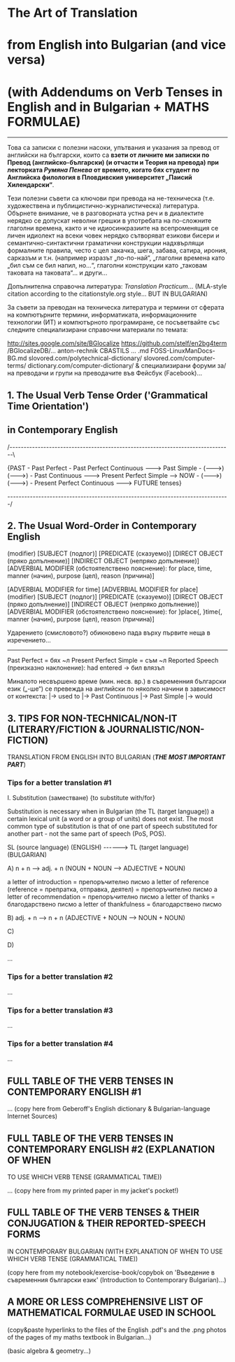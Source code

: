 # The Art of Translation
# from English into Bulgarian (and vice versa)
# (with Addendums on Verb Tenses in English and in Bulgarian + MATHS FORMULAE)
------

Това са записки с полезни насоки, упътвания и указания за превод от английски на
български, които са **взети от личните ми записки по Превод (английско-български)
(и отчасти и Теория на превода) при лекторката _Румяна Пенева_ от времето, когато
бях студент по Английска филология в Пловдивския университет „Паисий Хилендарски“**.

Тези полезни съвети са ключови при превода на не-техническа (т.е. художествена и
публицистично-журналистическа) литература.
Обърнете внимание, че в разговорната устна реч и в диалектите нерядко се допускат
неволни грешки в употребата на по-сложните глаголни времена, както и че идиосинкразиите
на всепроменящия се личен идиолект на всеки човек нерядко сътворяват езикови бисери
и семантично-синтактични граматични конструкции надхвърлящи формалните правила,
често с цел закачка, шега, забава, сатира, ирония, сарказъм и т.н. (например
изразът „по-по-най“, „глаголни времена като „бил съм се бил напил, но...“, 
глаголни конструкции като „таковам таковата на таковата“... и други...

Допълнителна справочна литература:
_Translation Practicum_... (MLA-style citation according to the citationstyle.org style... BUT IN BULGARIAN)

За съвети за преводан на техническа литература и термини от сферата на компютърните
термини, информатиката, информационните технологии (ИТ) и компютърното програмиране,
се посъветвайте със следните специализирани справочни материали по темата:

http://sites.google.com/site/BGlocalize
 https://github.com/stelf/en2bg4term
/BGlocalizeDB/... anton-rechnik
CBASTILS ... .md
FOSS-LinuxManDocs-BG.md
slovored.com/polytechnical-dictionary/
slovored.com/computer-terms/
dictionary.com/computer-dictionary/
& специализирани форуми за/на преводачи и групи на преводачите във Фейсбук (Facebook)...

## 1. The Usual Verb Tense Order ('Grammatical Time Orientation')  
## in Contemporary English

/-------------------------------------------------------------------------------\

{PAST - Past Perfect - Past Perfect Continuous ---> Past Simple - (--->)
(--->) - Past Continuous ---> Present Perfect Simple --> NOW - (--->)
(--->) - Present Perfect Continuous ---> FUTURE tenses}

\-------------------------------------------------------------------------------/

## 2. The Usual Word-Order in Contemporary English

(modifier) [SUBJECT (подлог)] [PREDICATE (сказуемо)] [DIRECT OBJECT (пряко
допълнение)] [INDIRECT OBJECT (непряко допълнение)] [ADVERBIAL MODIFIER
(обстоятелствено пояснение): for place, time, manner (начин), purpose (цел), 
reason (причина)]

[ADVERBIAL MODIFIER for time] [ADVERBIAL MODIFIER for place] (modifier) 
[SUBJECT (подлог)] [PREDICATE (сказуемо)] [DIRECT OBJECT (пряко допълнение)] 
[INDIRECT OBJECT (непряко допълнение)] [ADVERBIAL MODIFIER (обстоятелствено 
пояснение): for }place{, }time{, manner (начин), purpose (цел), reason (причина)]

Ударението (смисловото?) обикновено пада върху първите неща в изречението...

---

Past Perfect = бях ~л
Present Perfect Simple = съм ~л
Reported Speech (преизказно наклонение): had entered -> бил влязъл

Миналото несвършено време (мин. несв. вр.) в съвременния български език („-ше“)
се превежда на английски по няколко начини в зависимост от контекста:
|-> used  to
|-> Past Continuous
|-> Past Simple
|-> would

## 3. TIPS FOR NON-TECHNICAL/NON-IT (LITERARY/FICTION & JOURNALISTIC/NON-FICTION) 
TRANSLATION FROM ENGLISH INTO BULGARIAN (**_THE MOST IMPORTANT PART_**)

### Tips for a better translation \#1

I. Substitution (заместване) {to substitute with/for}

Substitution is necessary when in Bulgarian (the TL (target language)) a 
certain lexical unit (a word or a group of units) does not exist.
The most common type of substitution is that of one part of speech substituted
for another part - not the same part of speech (PoS, POS).

SL (source language) (ENGLISH) ------> TL (target language) (BULGARIAN)

A) n + n --> adj. + n (NOUN + NOUN --> ADJECTIVE + NOUN)

a letter of introduction = препоръчително писмо
a letter of reference (reference = препратка, отправка, деятел) = препоръчително
писмо
a letter of recommendation = препоръчително писмо
a letter of thanks = благодарствено писмо
a letter of thankfulness = благодарствено писмо

B) adj. + n --> n + n (ADJECTIVE + NOUN --> NOUN + NOUN)



C) 


D) 

...

### Tips for a better translation \#2

...

### Tips for a better translation \#3

...

### Tips for a better translation \#4

...

## FULL TABLE OF THE VERB TENSES IN CONTEMPORARY ENGLISH \#1

...
(copy here from Geberoff's English dictionary & Bulgarian-language Internet
Sources)

## FULL TABLE OF THE VERB TENSES IN CONTEMPORARY ENGLISH \#2 (EXPLANATION OF WHEN
TO USE WHICH VERB TENSE (GRAMMATICAL TIME))

...
(copy here from my printed paper in my jacket's pocket!)

## FULL TABLE OF THE VERB TENSES & THEIR CONJUGATION & THEIR REPORTED-SPEECH FORMS 
IN CONTEMPORARY BULGARIAN (WITH EXPLANATION OF WHEN TO USE WHICH VERB TENSE (GRAMMATICAL TIME))

(copy here from my notebook/exercise-book/copybok on 'Въведение в съвременния 
български език' (Introduction to Contemporary Bulgarian)...)

## A MORE OR LESS COMPREHENSIVE LIST OF MATHEMATICAL FORMULAE USED IN SCHOOL

(copy&paste hyperlinks to the files of the English .pdf's and the .png photos of
 the pages of my maths textbook in Bulgarian...)

(basic algebra & geometry...)
